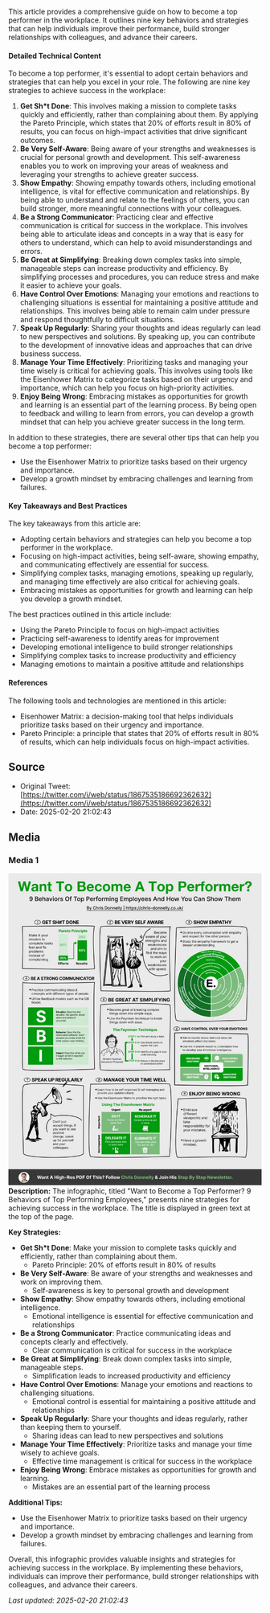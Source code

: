 This article provides a comprehensive guide on how to become a top performer in the workplace. It outlines nine key behaviors and strategies that can help individuals improve their performance, build stronger relationships with colleagues, and advance their careers.

#### Detailed Technical Content
To become a top performer, it's essential to adopt certain behaviors and strategies that can help you excel in your role. The following are nine key strategies to achieve success in the workplace:

1. **Get Sh*t Done**: This involves making a mission to complete tasks quickly and efficiently, rather than complaining about them. By applying the Pareto Principle, which states that 20% of efforts result in 80% of results, you can focus on high-impact activities that drive significant outcomes.
2. **Be Very Self-Aware**: Being aware of your strengths and weaknesses is crucial for personal growth and development. This self-awareness enables you to work on improving your areas of weakness and leveraging your strengths to achieve greater success.
3. **Show Empathy**: Showing empathy towards others, including emotional intelligence, is vital for effective communication and relationships. By being able to understand and relate to the feelings of others, you can build stronger, more meaningful connections with your colleagues.
4. **Be a Strong Communicator**: Practicing clear and effective communication is critical for success in the workplace. This involves being able to articulate ideas and concepts in a way that is easy for others to understand, which can help to avoid misunderstandings and errors.
5. **Be Great at Simplifying**: Breaking down complex tasks into simple, manageable steps can increase productivity and efficiency. By simplifying processes and procedures, you can reduce stress and make it easier to achieve your goals.
6. **Have Control Over Emotions**: Managing your emotions and reactions to challenging situations is essential for maintaining a positive attitude and relationships. This involves being able to remain calm under pressure and respond thoughtfully to difficult situations.
7. **Speak Up Regularly**: Sharing your thoughts and ideas regularly can lead to new perspectives and solutions. By speaking up, you can contribute to the development of innovative ideas and approaches that can drive business success.
8. **Manage Your Time Effectively**: Prioritizing tasks and managing your time wisely is critical for achieving goals. This involves using tools like the Eisenhower Matrix to categorize tasks based on their urgency and importance, which can help you focus on high-priority activities.
9. **Enjoy Being Wrong**: Embracing mistakes as opportunities for growth and learning is an essential part of the learning process. By being open to feedback and willing to learn from errors, you can develop a growth mindset that can help you achieve greater success in the long term.

In addition to these strategies, there are several other tips that can help you become a top performer:

* Use the Eisenhower Matrix to prioritize tasks based on their urgency and importance.
* Develop a growth mindset by embracing challenges and learning from failures.

#### Key Takeaways and Best Practices
The key takeaways from this article are:

* Adopting certain behaviors and strategies can help you become a top performer in the workplace.
* Focusing on high-impact activities, being self-aware, showing empathy, and communicating effectively are essential for success.
* Simplifying complex tasks, managing emotions, speaking up regularly, and managing time effectively are also critical for achieving goals.
* Embracing mistakes as opportunities for growth and learning can help you develop a growth mindset.

The best practices outlined in this article include:

* Using the Pareto Principle to focus on high-impact activities
* Practicing self-awareness to identify areas for improvement
* Developing emotional intelligence to build stronger relationships
* Simplifying complex tasks to increase productivity and efficiency
* Managing emotions to maintain a positive attitude and relationships

#### References
The following tools and technologies are mentioned in this article:

* Eisenhower Matrix: a decision-making tool that helps individuals prioritize tasks based on their urgency and importance.
* Pareto Principle: a principle that states that 20% of efforts result in 80% of results, which can help individuals focus on high-impact activities.
## Source

- Original Tweet: [https://twitter.com/i/web/status/1867535186692362632](https://twitter.com/i/web/status/1867535186692362632)
- Date: 2025-02-20 21:02:43


## Media

### Media 1
![media_0](./media_0.jpg)
**Description:** The infographic, titled "Want to Become a Top Performer? 9 Behaviors of Top Performing Employees," presents nine strategies for achieving success in the workplace. The title is displayed in green text at the top of the page.

**Key Strategies:**

* **Get Sh*t Done**: Make your mission to complete tasks quickly and efficiently, rather than complaining about them.
	+ Pareto Principle: 20% of efforts result in 80% of results
* **Be Very Self-Aware**: Be aware of your strengths and weaknesses and work on improving them.
	+ Self-awareness is key to personal growth and development
* **Show Empathy**: Show empathy towards others, including emotional intelligence.
	+ Emotional intelligence is essential for effective communication and relationships
* **Be a Strong Communicator**: Practice communicating ideas and concepts clearly and effectively.
	+ Clear communication is critical for success in the workplace
* **Be Great at Simplifying**: Break down complex tasks into simple, manageable steps.
	+ Simplification leads to increased productivity and efficiency
* **Have Control Over Emotions**: Manage your emotions and reactions to challenging situations.
	+ Emotional control is essential for maintaining a positive attitude and relationships
* **Speak Up Regularly**: Share your thoughts and ideas regularly, rather than keeping them to yourself.
	+ Sharing ideas can lead to new perspectives and solutions
* **Manage Your Time Effectively**: Prioritize tasks and manage your time wisely to achieve goals.
	+ Effective time management is critical for success in the workplace
* **Enjoy Being Wrong**: Embrace mistakes as opportunities for growth and learning.
	+ Mistakes are an essential part of the learning process

**Additional Tips:**

* Use the Eisenhower Matrix to prioritize tasks based on their urgency and importance.
* Develop a growth mindset by embracing challenges and learning from failures.

Overall, this infographic provides valuable insights and strategies for achieving success in the workplace. By implementing these behaviors, individuals can improve their performance, build stronger relationships with colleagues, and advance their careers.

*Last updated: 2025-02-20 21:02:43*